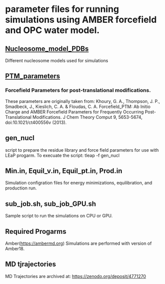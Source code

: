 # parameter files for running simulations using AMBER forcefield and OPC water model.

## [Nucleosome_model_PDBs](Nucleosome_model_PDBs)

Different nucleosome models used for simulations

## [PTM_parameters](PTM_parameters)

### Forcefield Parameters for post-translational modifications.

These parameters are originally taken from: Khoury, G. A., Thompson, J. P., Smadbeck, J., Kieslich, C. A. & Floudas, C. A. Forcefield_PTM: Ab Initio Charge and AMBER Forcefield Parameters for Frequently Occurring Post-Translational Modifications. J Chem Theory Comput 9, 5653-5674, doi:10.1021/ct400556v (2013).

## gen_nucl 

script to prepare the residue library and force field parameters for use with LEaP progarm.
To execuate the script:
tleap -f gen_nucl

## Min.in, Equil_v.in, Equil_pt.in, Prod.in

Simulation configration files for energy minimizations, equilibration, and production run.

## sub_job.sh, sub_job_GPU.sh

Sample script to run the simulations on CPU or GPU.

## Required Progarms
Amber(https://ambermd.org)
Simulations are performed with version of Amber18.

## MD tjrajectories

MD Trajectories are archived at: https://zenodo.org/deposit/4771270

